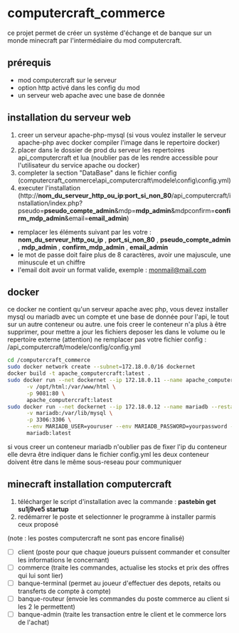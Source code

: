 # computercraft_commerce

ce projet permet de créer un système d'échange et de banque sur un monde minecraft par l'intermédiaire du mod computercraft.

## prérequis

- mod computercraft sur le serveur
- option http activé dans les config du mod
- un serveur web apache avec une base de donnée

## installation du serveur web

1. creer un serveur apache-php-mysql (si vous voulez installer le serveur apache-php avec docker compiler l'image dans le repertoire docker)
2. placer dans le dossier de prod du serveur les repertoires api_computercraft et lua (noublier pas de les rendre accessible pour l'utilisateur du service apache ou docker)
3. completer la section "DataBase" dans le fichier config (computercraft_commerce\api_computercraft\modele\config\config.yml)
4. executer l'installation (http://__nom_du_serveur_http_ou_ip__:__port_si_non_80__/api_computercraft/installation/index.php?pseudo=__pseudo_compte_admin__&mdp=__mdp_admin__&mdpconfirm=__confirm_mdp_admin__&email=__email_admin__)
- remplacer les éléments suivant par les votre : __nom_du_serveur_http_ou_ip__ , __port_si_non_80__ , __pseudo_compte_admin__ , __mdp_admin__ , __confirm_mdp_admin__ , __email_admin__
- le mot de passe doit faire plus de 8 caractères, avoir une majuscule, une minuscule et un chiffre
- l'email doit avoir un format valide, exemple : monmail@mail.com

## docker

ce docker ne contient qu'un serveur apache avec php, vous devez installer mysql ou mariadb avec un compte et une base de donnée pour l'api, le tout sur un autre conteneur ou autre.
une fois creer le conteneur n'a plus à être supprimer, pour mettre a jour les fichiers deposer les dans le volume ou le repertoire externe
(attention) ne remplacer pas votre fichier config : /api_computercraft/modele/config/config.yml
```sh
cd /computercraft_commerce
sudo docker network create --subnet=172.18.0.0/16 dockernet
docker build -t apache_computercraft:latest .
sudo docker run --net dockernet --ip 172.18.0.11 --name apache_computercraft --restart=always -d \
	  -v /opt/html:/var/www/html \
	  -p 9081:80 \
	  apache_computercraft:latest
sudo docker run --net dockernet --ip 172.18.0.12 --name mariadb --restart=always -d \
	  -v mariadb:/var/lib/mysql \
	  -p 3306:3306 \
	  --env MARIADB_USER=youruser --env MARIADB_PASSWORD=yourpassword --env MARIADB_ROOT_PASSWORD=yourrootpassword \
	  mariadb:latest
```
si vous creer un conteneur mariadb n'oublier pas de fixer l'ip du conteneur elle devra être indiquer dans le fichier config.yml
les deux conteneur doivent être dans le même sous-reseau pour communiquer

## minecraft installation computercraft
1. télécharger le script d'installation avec la commande : __pastebin get su1j9ve5 startup__
2. redémarrer le poste et selectionner le programme à installer parmis ceux proposé

(note : les postes computercraft ne sont pas encore finalisé)

- [ ] client (poste pour que chaque joueurs puissent commander et consulter les informations le concernant)
- [ ] commerce (traite les commandes, actualise les stocks et prix des offres qui lui sont lier)
- [ ] banque-terminal (permet au joueur d'effectuer des depots, retaits ou transferts de compte à compte)
- [ ] banque-routeur (envoie les commandes du poste commerce au client si les 2 le permettent)
- [ ] banque-admin (traite les transaction entre le client et le commerce lors de l'achat)
